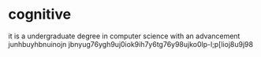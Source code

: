 # cognitive
it is a undergraduate degree in computer science with an advancement
junhbuyhbnuinojn jbnyug76ygh9uj0iok9ih7y6tg76y98ujko0lp-l;p[lioj8u9j98
